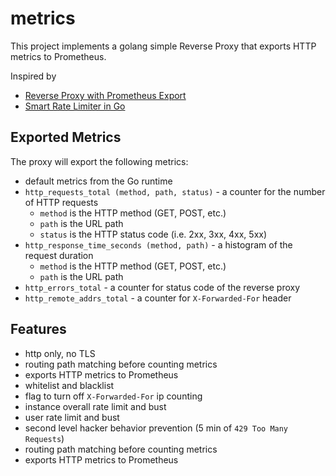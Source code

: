 # metrics
This project implements a golang simple Reverse Proxy that exports HTTP metrics to Prometheus.

Inspired by
- [Reverse Proxy with Prometheus Export](https://github.com/FerdinandvHagen/reverse-proxy)
- [Smart Rate Limiter in Go](https://medium.com/lightbaseio/smart-rate-limiter-in-go-9850b6fb12dd)

## Exported Metrics
The proxy will export the following metrics:

- default metrics from the Go runtime
- `http_requests_total (method, path, status)` - a counter for the number of HTTP requests
    - `method` is the HTTP method (GET, POST, etc.)
    - `path` is the URL path
    - `status` is the HTTP status code (i.e. 2xx, 3xx, 4xx, 5xx)
- `http_response_time_seconds (method, path)` - a histogram of the request duration
    - `method` is the HTTP method (GET, POST, etc.)
    - `path` is the URL path
- `http_errors_total` - a counter for status code of the reverse proxy
- `http_remote_addrs_total` - a counter for `X-Forwarded-For` header

## Features
- http only, no TLS
- routing path matching before counting metrics
- exports HTTP metrics to Prometheus
- whitelist and blacklist
- flag to turn off `X-Forwarded-For` ip counting
- instance overall rate limit and bust
- user rate limit and bust
- second level hacker behavior prevention (5 min of `429 Too Many Requests`)
- routing path matching before counting metrics
- exports HTTP metrics to Prometheus
